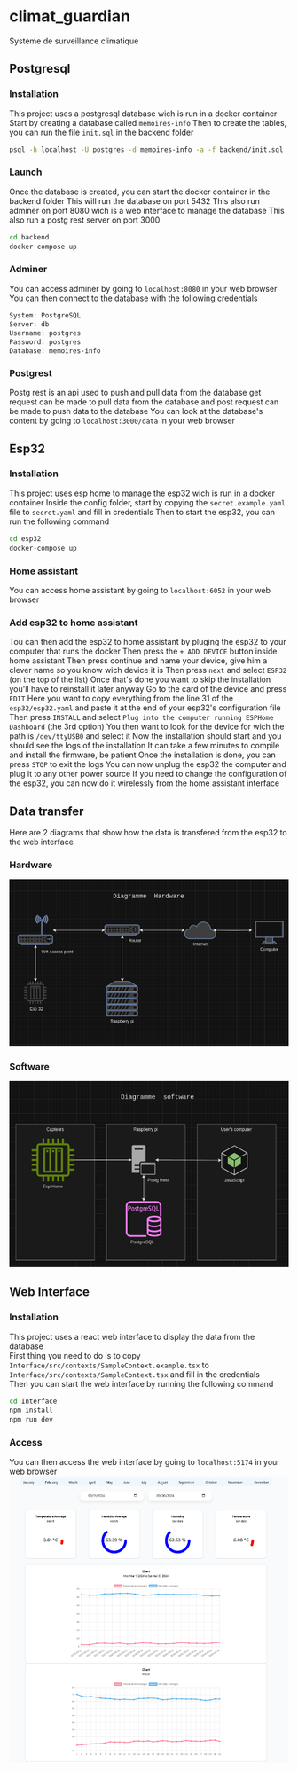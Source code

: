 # climat_guardian
Système de surveillance climatique 

## Postgresql
### Installation
This project uses a postgresql database wich is run in a docker container
Start by creating a database called `memoires-info`
Then to create the tables, you can run the file `init.sql` in the backend folder
```bash
psql -h localhost -U postgres -d memoires-info -a -f backend/init.sql
```
### Launch
Once the database is created, you can start the docker container in the backend folder
This will run the database on port 5432
This also run adminer on port 8080 wich is a web interface to manage the database
This also run a postg rest server on port 3000
```bash
cd backend
docker-compose up
```
### Adminer
You can access adminer by going to `localhost:8080` in your web browser
You can then connect to the database with the following credentials
```
System: PostgreSQL
Server: db
Username: postgres
Password: postgres
Database: memoires-info
```
### Postgrest
Postg rest is an api used to push and pull data from the database
get request can be made to pull data from the database and post request can be made to push data to the database
You can look at the database's content by going to `localhost:3000/data` in your web browser

## Esp32
### Installation
This project uses esp home to manage the esp32 wich is run in a docker container
Inside the config folder, start by copying the `secret.example.yaml` file to `secret.yaml` and fill in credentials
Then to start the esp32, you can run the following command
```bash
cd esp32
docker-compose up
```
### Home assistant
You can access home assistant by going to `localhost:6052` in your web browser
### Add esp32 to home assistant
Tou can then add the esp32 to home assistant by pluging the esp32 to your computer that runs the docker
Then press the `+ ADD DEVICE` button inside home assistant
Then press continue and name your device, give him a clever name so you know wich device it is
Then press `next` and select `ESP32` (on the top of the list)
Once that's done you want to skip the installation you'll have to reinstall it later anyway
Go to the card of the device and press `EDIT`
Here you want to copy everything from the line 31 of the `esp32/esp32.yaml` and paste it at the end of your esp32's configuration file
Then press `INSTALL` and select `Plug into the computer running ESPHome Dashboard` (the 3rd option)
You then want to look for the device for wich the path is `/dev/ttyUSB0` and select it
Now the installation should start and you should see the logs of the installation
It can take a few minutes to compile and install the firmware, be patient
Once the installation is done, you can press `STOP` to exit the logs
You can now unplug the esp32 the computer and plug it to any other power source
If you need to change the configuration of the esp32, you can now do it wirelessly from the home assistant interface

## Data transfer
Here are 2 diagrams that show how the data is transfered from the esp32 to the web interface
### Hardware
![hardware](/assets/hardware-diagram.png)
### Software
![software](/assets/software-diagram.png)

## Web Interface
### Installation
This project uses a react web interface to display the data from the database\
First thing you need to do is to copy `Interface/src/contexts/SampleContext.example.tsx` to `Interface/src/contexts/SampleContext.tsx` and fill in the credentials\
Then you can start the web interface by running the following command

```bash
cd Interface
npm install
npm run dev
```
### Access
You can then access the web interface by going to `localhost:5174` in your web browser
![web interface](/assets/dashboard.png)
